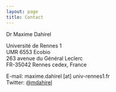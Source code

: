 ```yaml
---
layout: page
title: Contact
---
```


Dr Maxime Dahirel

Université de Rennes 1<br>
UMR 6553 Ecobio<br>
263 avenue du Général Leclerc<br>
FR-35042 Rennes cedex, France


E-mail: maxime.dahirel \[at\] univ-rennes1.fr<br>
Twitter: [@mdahirel](href="http://twitter.com/mdahirel")
